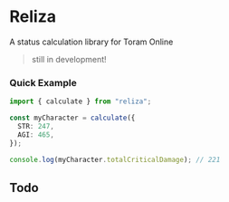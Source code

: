 # Reliza

A status calculation library for Toram Online

> still in development!

### Quick Example

```ts
import { calculate } from "reliza";

const myCharacter = calculate({
  STR: 247,
  AGI: 465,
});

console.log(myCharacter.totalCriticalDamage); // 221
```

## Todo
